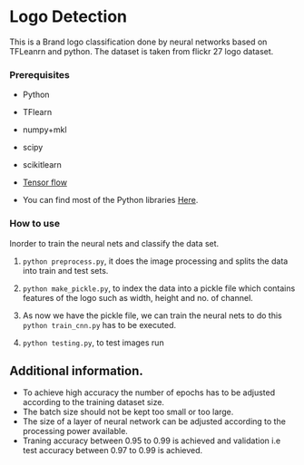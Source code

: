 # Logo Detection
This is a Brand logo classification done by neural networks based on TFLeanrn and python. The dataset is taken from flickr 27 logo dataset.


### Prerequisites

* Python
* TFlearn
* numpy+mkl 
* scipy
* scikitlearn 
* <a href=" https://www.tensorflow.org/install/ ">Tensor flow</a>

*    You can find most of the Python libraries <a href=" http://www.lfd.uci.edu/~gohlke/pythonlibs ">Here</a>.


### How to use

Inorder to train the neural nets and classify the data set.

1. ``` python preprocess.py ```, it does the image processing and splits the data into train and test sets.

2. ``` python make_pickle.py ```, to index the data into a pickle file which contains features of the logo such as width, height and no. of channel.

3. As now we have the pickle file, we can train the neural nets to do this ```python train_cnn.py``` has to be executed.

4. ``` python testing.py ```, to test images run 


## Additional information.

* To achieve high accuracy the number of epochs has to be adjusted according to the training dataset size.
* The batch size should not be kept too small or too large.
* The size of a layer of neural network can be adjusted according to the processing power available.
* Traning accuracy between 0.95 to 0.99 is achieved and validation i.e test accuracy between 0.97 to 0.99 is achieved.








